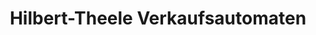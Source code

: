 ---
title: "Hilbert-Theele Verkaufsautomaten"
url: /emsdetten/hilbert-theele-verkaufsautomaten/
shop: Supermarkt
---
